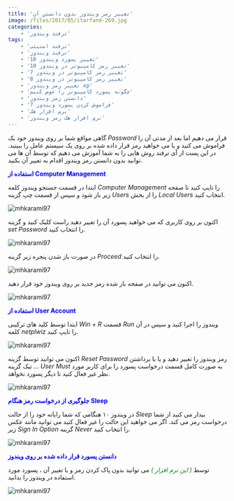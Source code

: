 ```yaml
---
title: 'تغییر رمز ویندوز بدون دانستن آن'
image: /files/2017/05/itarfand-269.jpg
categories:
    - 'ترفند ویندوز'
tags:
    - 'ترفند امنیتی'
    - 'ترفند ویندوز'
    - 'تغییر پسورد ویندوز 10'
    - 'تغییر رمز کامپیوتر در ویندوز 10'
    - 'تغییر رمز کامپیوتر در ویندوز 7'
    - 'تغییر رمز کامپیوتر در ویندوز 8'
    - 'تغییر رمز ویندوز xp'
    - 'چگونه پسورد کامپیوتر را عوض کنیم'
    - 'دانستن رمز ویندوز'
    - 'فراموش كردن پسورد ویندوز 7'
    - 'نرم افزار هک'
    - 'نرم افزار هک رمز ویندوز'
---
```


گاهی مواقع شما بر روی ویندوز خود یک *Password* قرار می دهیم اما بعد از مدتی آن را فراموش می کنید و یا می خواهید رمز قرار داده شده بر روی یک سیستم عامل را ببینید. در این پست از آی ترفند روش هایی را به شما آموزش می دهیم که توسط آن ها می توانید بدون دانستن رمز ویندوز اقدام به تغییر آن بکنید.

<span style="color: #0000ff;">**استفاده از Computer Management**</span>

ابتدا در قسمت جستجو ویندوز کلمه *Computer Management* را تایپ کنید تا صفحه زیر باز شود و سپس از قسمت چپ گزینه *Users* را از بخش *Local Users* انتخاب کنید.

![mhkarami97](/files/2017/05/itarfand-261.jpg)

اکنون بر روی کاربری که می خواهید پسورد آن را تغییر دهید راست کلیک کنید و گزینه *set Password* را انتخاب کنید.

![mhkarami97](/files/2017/05/itarfand-262.jpg)

در صورت باز شدن پنجره زیر گزینه *Proceed* را انتخاب کنید.

![mhkarami97](/files/2017/05/itarfand-263.jpg)

اکنون می توانید در صفحه باز شده رمز جدید بر روی ویندوز خود قرار دهید.

![mhkarami97](/files/2017/05/itarfand-264.jpg)

<span style="color: #0000ff;">**استفاده از User Account**</span>

ابتدا توسط کلید های ترکیبی *Win + R* قسمت *Run* ویندوز را اجرا کنید و سپس در آن کلمه *netplwiz* را تایپ کنید.

![mhkarami97](/files/2017/05/itarfand-265.jpg)

اکنون می توانید توسط گزینه *Reset Password* رمز ویندوز را تغییر دهید و یا با برداشتن تیک گزینه *… User Must* به صورت کامل قسمت درخواست پسورد را برای کاربر مورد نظر غیر فعال کنید تا دیگر پسورد نخواهد.

![mhkarami97](/files/2017/05/itarfand-266.jpg)

<span style="color: #0000ff;">**جلوگیری از درخواست رمز هنگام Sleep**</span>

در ویندوز ۱۰ هنگامی که شما رایانه خود را از حالت *Sleep* بیدار می کنید از شما درخواست رمز می کند. اگر می خواهید این حالت را غیر فعال کنید می توانید مانند عکس زیر *Sign In Option* گزینه *Never* را انتخاب کنید.

![mhkarami97](/files/2017/05/itarfand-267.jpg)

<span style="color: #0000ff;">**دانستن پسورد قرار داده شده بر روی ویندوز**</span>

توسط<span style="color: #008000;"> *( این نرم افزار )*</span> می توانید بدون پاک کردن رمز و یا تغییر آن ، پسورد مورد استفاده در ویندوز را بدانید.

![mhkarami97](/files/2017/05/itarfand-268.jpg)